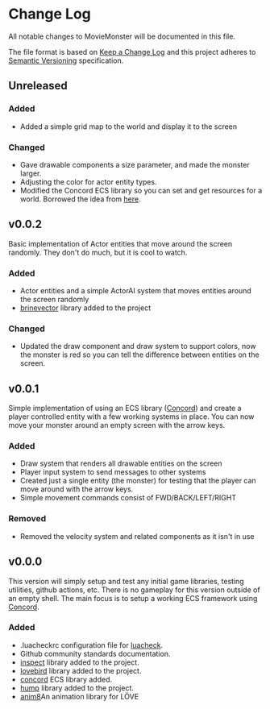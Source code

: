 # Change Log
All notable changes to MovieMonster will be documented in this file.

The file format is based on [Keep a Change Log](https://keepachangelog.com/en/1.0.0/) and this project adheres to [Semantic Versioning](https://semver.org/spec/v2.0.0.html) specification.

## Unreleased
### Added
- Added a simple grid map to the world and display it to the screen
### Changed
- Gave drawable components a size parameter, and made the monster larger.
- Adjusting the color for actor entity types.
- Modified the Concord ECS library so you can set and get resources for a world. Borrowed the idea from [here](https://github.com/Tjakka5/Concord/pull/57/files).

## v0.0.2
Basic implementation of Actor entities that move around the screen randomly. They don't do much, but it is cool to watch.
### Added
- Actor entities and a simple ActorAI system that moves entities around the screen randomly
- [brinevector](https://github.com/novemberisms/brinevector) library added to the project
### Changed
- Updated the draw component and draw system to support colors, now the monster is red so you can tell the difference between entities on the screen.

## v0.0.1
Simple implementation of using an ECS library ([Concord](https://github.com/Tjakka5/Concord)) and create a player controlled entity with a few working systems in place. You can now move your monster around an empty screen with the arrow keys.
### Added
- Draw system that renders all drawable entities on the screen
- Player input system to send messages to other systems
- Created just a single entity (the monster) for testing that the player can move around with the arrow keys.
- Simple movement commands consist of FWD/BACK/LEFT/RIGHT
### Removed
- Removed the velocity system and related components as it isn't in use

## v0.0.0
This version will simply setup and test any initial game libraries, testing utilities, github actions, etc. There is no gameplay for this version outside of an empty shell. The main focus is to setup a working ECS framework using [Concord](https://github.com/Tjakka5/Concord).
### Added
- .luacheckrc configuration file for [luacheck](https://github.com/mpeterv/luacheck).
- Github community standards documentation.
- [inspect](https://github.com/kikito/inspect.lua) library added to the project.
- [lovebird](https://github.com/rxi/lovebird) library added to the project.
- [concord](https://github.com/Tjakka5/Concord) ECS library added.
- [hump](https://github.com/vrld/hump) library added to the project.
- [anim8](https://github.com/kikito/anim8)An animation library for LÖVE

